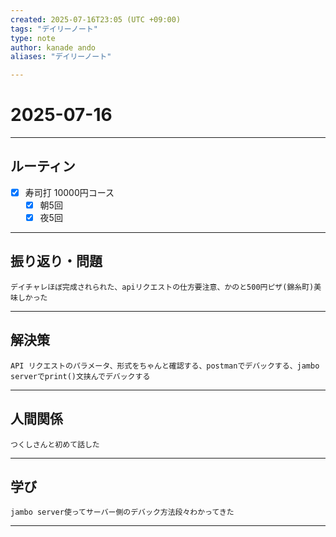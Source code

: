 ```yaml
---
created: 2025-07-16T23:05 (UTC +09:00)
tags: "デイリーノート"
type: note
author: kanade ando
aliases: "デイリーノート"

---
```


# 2025-07-16
---
## ルーティン
- [x] 寿司打 10000円コース
	- [x] 朝5回
	- [x] 夜5回
---
## 振り返り・問題
```plain text
デイチャレほぼ完成されられた、apiリクエストの仕方要注意、かのと500円ピザ(錦糸町)美味しかった
```
---
## 解決策
```plain text
API リクエストのパラメータ、形式をちゃんと確認する、postmanでデバックする、jambo serverでprint()文挟んでデバックする
```
---
## 人間関係
```plain text
つくしさんと初めて話した
```
---
## 学び
```plain text
jambo server使ってサーバー側のデバック方法段々わかってきた
```
---

